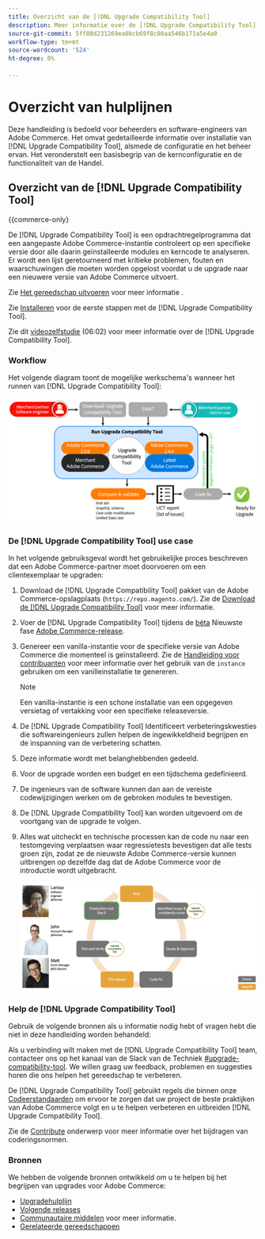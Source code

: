 ```yaml
---
title: Overzicht van de [!DNL Upgrade Compatibility Tool]
description: Meer informatie over de [!DNL Upgrade Compatibility Tool] en hoe u hiermee kunt helpen bij uw Adobe Commerce-project.
source-git-commit: 5ff08d231269ea0bcb69f8c80aa546b171a5e4a0
workflow-type: tm+mt
source-wordcount: '524'
ht-degree: 0%

---
```



# Overzicht van hulplijnen

Deze handleiding is bedoeld voor beheerders en software-engineers van Adobe Commerce. Het omvat gedetailleerde informatie over installatie van [!DNL Upgrade Compatibility Tool], alsmede de configuratie en het beheer ervan. Het veronderstelt een basisbegrip van de kernconfiguratie en de functionaliteit van de Handel.

## Overzicht van de [!DNL Upgrade Compatibility Tool]

{{commerce-only}

De [!DNL Upgrade Compatibility Tool] is een opdrachtregelprogramma dat een aangepaste Adobe Commerce-instantie controleert op een specifieke versie door alle daarin geïnstalleerde modules en kerncode te analyseren. Er wordt een lijst geretourneerd met kritieke problemen, fouten en waarschuwingen die moeten worden opgelost voordat u de upgrade naar een nieuwere versie van Adobe Commerce uitvoert.

Zie [Het gereedschap uitvoeren](../upgrade-compatibility-tool/run.md) voor meer informatie .

Zie [Installeren](../upgrade-compatibility-tool/install.md) voor de eerste stappen met de [!DNL Upgrade Compatibility Tool].

Zie dit [videozelfstudie](https://experienceleague.adobe.com/docs/commerce-learn/tutorials/upgrade/upgrade-compatibility-tool-overview.html?lang=en) (06:02) voor meer informatie over de [!DNL Upgrade Compatibility Tool].

### Workflow

Het volgende diagram toont de mogelijke werkschema&#39;s wanneer het runnen van [!DNL Upgrade Compatibility Tool]:

![[!DNL Upgrade Compatibility Tool] Diagram](../../assets/upgrade-guide/uct-diagram-v5.png)

### De [!DNL Upgrade Compatibility Tool] use case

In het volgende gebruiksgeval wordt het gebruikelijke proces beschreven dat een Adobe Commerce-partner moet doorvoeren om een clientexemplaar te upgraden:

1. Download de [!DNL Upgrade Compatibility Tool] pakket van de Adobe Commerce-opslagplaats (`https://repo.magento.com/`). Zie de [Download de [!DNL Upgrade Compatibility Tool]](../upgrade-compatibility-tool/install.md#download-the-upgrade-compatibility-tool) voor meer informatie.
1. Voer de [!DNL Upgrade Compatibility Tool] tijdens de [bèta](https://devdocs.magento.com/release/beta-program.html) Nieuwste fase [Adobe Commerce-release](https://devdocs.magento.com/release/).
1. Genereer een vanilla-instantie voor de specifieke versie van Adobe Commerce die momenteel is geïnstalleerd. Zie de [Handleiding voor contribuanten](https://devdocs.magento.com/contributor-guide/contributing.html#vanilla-pr) voor meer informatie over het gebruik van de `instance` gebruiken om een vanilleinstallatie te genereren.

   >[!NOTE]
   >
   >Een vanilla-instantie is een schone installatie van een opgegeven versietag of vertakking voor een specifieke releaseversie.

1. De [!DNL Upgrade Compatibility Tool] Identificeert verbeteringskwesties die softwareingenieurs zullen helpen de ingewikkeldheid begrijpen en de inspanning van de verbetering schatten.
1. Deze informatie wordt met belanghebbenden gedeeld.
1. Voor de upgrade worden een budget en een tijdschema gedefinieerd.
1. De ingenieurs van de software kunnen dan aan de vereiste codewijzigingen werken om de gebroken modules te bevestigen.
1. De [!DNL Upgrade Compatibility Tool] kan worden uitgevoerd om de voortgang van de upgrade te volgen.
1. Alles wat uitcheckt en technische processen kan de code nu naar een testomgeving verplaatsen waar regressietests bevestigen dat alle tests groen zijn, zodat ze de nieuwste Adobe Commerce-versie kunnen uitbrengen op dezelfde dag dat de Adobe Commerce voor de introductie wordt uitgebracht.

   ![[!DNL Upgrade Compatibility Tool] publiek](../../assets/upgrade-guide/audience-uct-v3.png)

### Help de [!DNL Upgrade Compatibility Tool]

Gebruik de volgende bronnen als u informatie nodig hebt of vragen hebt die niet in deze handleiding worden behandeld:

Als u verbinding wilt maken met de [!DNL Upgrade Compatibility Tool] team, contacteer ons op het kanaal van de Slack van de Techniek [#upgrade-compatibility-tool](https://magentocommeng.slack.com/archives/C019Y143U9F). We willen graag uw feedback, problemen en suggesties horen die ons helpen het gereedschap te verbeteren.

De [!DNL Upgrade Compatibility Tool] gebruikt regels die binnen onze [Codeerstandaarden](https://devdocs.magento.com/guides/v2.4/coding-standards/bk-coding-standards.html) om ervoor te zorgen dat uw project de beste praktijken van Adobe Commerce volgt en u te helpen verbeteren en uitbreiden [!DNL Upgrade Compatibility Tool].

Zie de [Contribute](https://devdocs.magento.com/guides/v2.4/coding-standards/contributing.html)  onderwerp voor meer informatie over het bijdragen van coderingsnormen.

### Bronnen

We hebben de volgende bronnen ontwikkeld om u te helpen bij het begrijpen van upgrades voor Adobe Commerce:

- [Upgradehulplijn](https://experienceleague.adobe.com/docs/commerce-operations/upgrade-guide/overview.html)
- [Volgende releases](https://devdocs.magento.com/release/)
- [Communautaire middelen](https://devdocs.magento.com/community/resources/resources.html) voor meer informatie.
- [Gerelateerde gereedschappen](https://experienceleague.adobe.com/docs/commerce-operations/upgrade-guide/related-tools.html)
